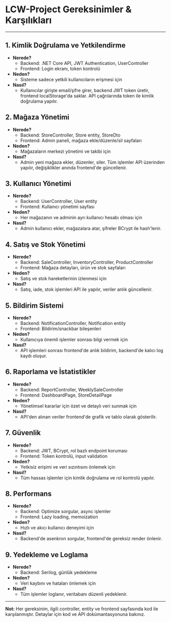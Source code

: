 # LCW-Project Gereksinimler & Karşılıkları

---

## 1. Kimlik Doğrulama ve Yetkilendirme
- **Nerede?**
  - Backend: .NET Core API, JWT Authentication, UserController
  - Frontend: Login ekranı, token kontrolü
- **Neden?**
  - Sisteme sadece yetkili kullanıcıların erişmesi için
- **Nasıl?**
  - Kullanıcılar girişte email/şifre girer, backend JWT token üretir, frontend localStorage'da saklar. API çağrılarında token ile kimlik doğrulama yapılır.

## 2. Mağaza Yönetimi
- **Nerede?**
  - Backend: StoreController, Store entity, StoreDto
  - Frontend: Admin paneli, mağaza ekle/düzenle/sil sayfaları
- **Neden?**
  - Mağazaların merkezi yönetimi ve takibi için
- **Nasıl?**
  - Admin yeni mağaza ekler, düzenler, siler. Tüm işlemler API üzerinden yapılır, değişiklikler anında frontend'de güncellenir.

## 3. Kullanıcı Yönetimi
- **Nerede?**
  - Backend: UserController, User entity
  - Frontend: Kullanıcı yönetimi sayfası
- **Neden?**
  - Her mağazanın ve adminin ayrı kullanıcı hesabı olması için
- **Nasıl?**
  - Admin kullanıcı ekler, mağazalara atar, şifreler BCrypt ile hash'lenir.

## 4. Satış ve Stok Yönetimi
- **Nerede?**
  - Backend: SaleController, InventoryController, ProductController
  - Frontend: Mağaza detayları, ürün ve stok sayfaları
- **Neden?**
  - Satış ve stok hareketlerinin izlenmesi için
- **Nasıl?**
  - Satış, iade, stok işlemleri API ile yapılır, veriler anlık güncellenir.

## 5. Bildirim Sistemi
- **Nerede?**
  - Backend: NotificationController, Notification entity
  - Frontend: Bildirim/snackbar bileşenleri
- **Neden?**
  - Kullanıcıya önemli işlemler sonrası bilgi vermek için
- **Nasıl?**
  - API işlemleri sonrası frontend'de anlık bildirim, backend'de kalıcı log kaydı oluşur.

## 6. Raporlama ve İstatistikler
- **Nerede?**
  - Backend: ReportController, WeeklySaleController
  - Frontend: DashboardPage, StoreDetailPage
- **Neden?**
  - Yönetimsel kararlar için özet ve detaylı veri sunmak için
- **Nasıl?**
  - API'den alınan veriler frontend'de grafik ve tablo olarak gösterilir.

## 7. Güvenlik
- **Nerede?**
  - Backend: JWT, BCrypt, rol bazlı endpoint koruması
  - Frontend: Token kontrolü, input validation
- **Neden?**
  - Yetkisiz erişimi ve veri sızıntısını önlemek için
- **Nasıl?**
  - Tüm hassas işlemler için kimlik doğrulama ve rol kontrolü yapılır.

## 8. Performans
- **Nerede?**
  - Backend: Optimize sorgular, async işlemler
  - Frontend: Lazy loading, memoization
- **Neden?**
  - Hızlı ve akıcı kullanıcı deneyimi için
- **Nasıl?**
  - Backend'de asenkron sorgular, frontend'de gereksiz render önlenir.

## 9. Yedekleme ve Loglama
- **Nerede?**
  - Backend: Serilog, günlük yedekleme
- **Neden?**
  - Veri kaybını ve hataları önlemek için
- **Nasıl?**
  - Tüm işlemler loglanır, veritabanı düzenli yedeklenir.

---

**Not:** Her gereksinim, ilgili controller, entity ve frontend sayfasında kod ile karşılanmıştır. Detaylar için kod ve API dokümantasyonuna bakınız.
